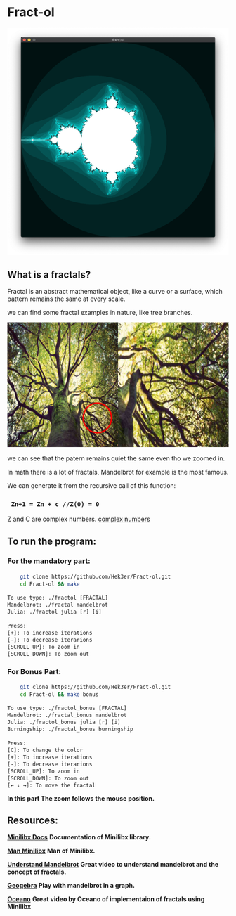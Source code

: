 # Fract-ol

![fractal](/img/mandelbrot.png?raw=true)

## What is a fractals?
Fractal is an abstract mathematical object, like a curve or a surface, which pattern
remains the same at every scale.

we can find some fractal examples in nature, like tree branches.

![example_tree](/img/example.png?raw=true)

we can see that the patern remains quiet the same even tho we zoomed in.

In math there is a lot of fractals, Mandelbrot for example is the most famous.

We can generate it from the recursive call of this function:

### ``` Zn+1 = Zn + c //Z(0) = 0```

Z and C are complex numbers. [complex numbers](https://en.wikipedia.org/wiki/Complex_number)

## To run the program:

### For the mandatory part:
```bash
	git clone https://github.com/Hek3er/Fract-ol.git
	cd Fract-ol && make
```

```
To use type: ./fractol [FRACTAL]
Mandelbrot: ./fractal mandelbrot
Julia: ./fractol julia [r] [i]

Press:
[+]: To increase iterations
[-]: To decrease iterarions
[SCROLL_UP]: To zoom in
[SCROLL_DOWN]: To zoom out
```
### For Bonus Part:
```bash
	git clone https://github.com/Hek3er/Fract-ol.git
	cd Fract-ol && make bonus
```

```
To use type: ./fractol_bonus [FRACTAL]
Mandelbrot: ./fractal_bonus mandelbrot
Julia: ./fractol_bonus julia [r] [i]
Burningship: ./fractal_bonus burningship

Press:
[C]: To change the color
[+]: To increase iterations
[-]: To decrease iterarions
[SCROLL_UP]: To zoom in
[SCROLL_DOWN]: To zoom out
[← ↕ →]: To move the fractal
```
**In this part The zoom follows the mouse position.**

## Resources:

[**Minilibx Docs**](https://harm-smits.github.io/42docs/libs/minilibx) **Documentation of Minilibx library.**

[**Man Minilibx**](https://qst0.github.io/ft_libgfx/man_mlx.html) **Man of Minilibx.**

[**Understand Mandelbrot**](https://www.youtube.com/watch?v=FFftmWSzgmk&t=426s) **Great video to understand mandelbrot and the concept of fractals.**

[**Geogebra**](geogebra.org/m/mfewjrek) **Play with mandelbrot in a graph.**

[**Oceano**](https://youtu.be/ANLW1zYbLcs?feature=shared) **Great video by Oceano of implementaion of fractals using Minilibx**

